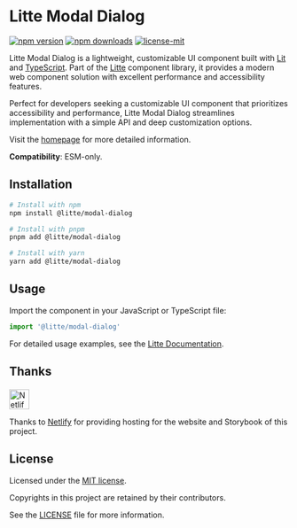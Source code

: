 # Litte Modal Dialog

<!-- [![jsr score](https://jsr.io/badges/@litte/modal-dialog/score)](https://jsr.io/@litte/modal-dialog) -->
<!-- [![jsr version](https://jsr.io/badges/@litte/modal-dialog)](https://jsr.io/@litte/modal-dialog) -->
[![npm version](https://img.shields.io/npm/v/@litte/modal-dialog)](https://www.npmjs.com/package/@litte/modal-dialog)
[![npm downloads](https://img.shields.io/npm/dm/@litte/modal-dialog)](https://www.npmjs.com/package/@litte/modal-dialog)
[![license-mit](https://img.shields.io/badge/License-MIT-greens.svg)][license-mit]

Litte Modal Dialog is a lightweight, customizable UI component built with [Lit][lit]
and [TypeScript][typescript]. Part of the [Litte][litte-homepage] component library,
it provides a modern web component solution with excellent performance and
accessibility features.

Perfect for developers seeking a customizable UI component that prioritizes accessibility and performance,
Litte Modal Dialog streamlines implementation with a simple API and deep customization options.

Visit the [homepage][litte-homepage] for more detailed information.

**Compatibility**: ESM-only.

## Installation

```sh
# Install with npm
npm install @litte/modal-dialog

# Install with pnpm
pnpm add @litte/modal-dialog

# Install with yarn
yarn add @litte/modal-dialog
```

## Usage

Import the component in your JavaScript or TypeScript file:

```ts
import '@litte/modal-dialog'
```

For detailed usage examples, see the [Litte Documentation](https://litte.dev/docs).

## Thanks

<p align="left" style="margin-top: 20px;">
  <a href="https://www.netlify.com/?utm_source=litte&utm_medium=npmjs&utm_campaign=README" style="margin-right: 12px;">
    <img src="https://www.netlify.com/img/global/badges/netlify-color-accent.svg" alt="Netlify" height="36px" />
  </a>
</p>

Thanks to [Netlify](https://www.netlify.com/) for providing hosting for the website and Storybook of this project.

## License

Licensed under the [MIT license][license-mit].

Copyrights in this project are retained by their contributors.

See the [LICENSE][license-mit] file for more information.

[litte-homepage]: https://litte.dev
[license-mit]: https://github.com/riipandi/litte/blob/main/LICENSE
[typescript]: https://www.typescriptlang.org
[lit]: https://lit.dev

